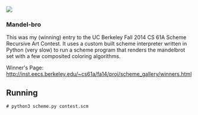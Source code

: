 <h1>
    <img src="http://i.imgur.com/X7upIyt.png" />
</h1>

### Mandel-bro ###

This was my (winning) entry to the UC Berkeley Fall 2014 CS 61A Scheme
Recursive Art Contest. It uses a custom built scheme interpreter written in
Python (very slow) to run a scheme program that renders the mandelbrot set with
a few composited coloring algorithms.

Winner's Page: http://inst.eecs.berkeley.edu/~cs61a/fa14/proj/scheme_gallery/winners.html

## Running ##

    # python3 scheme.py contest.scm

